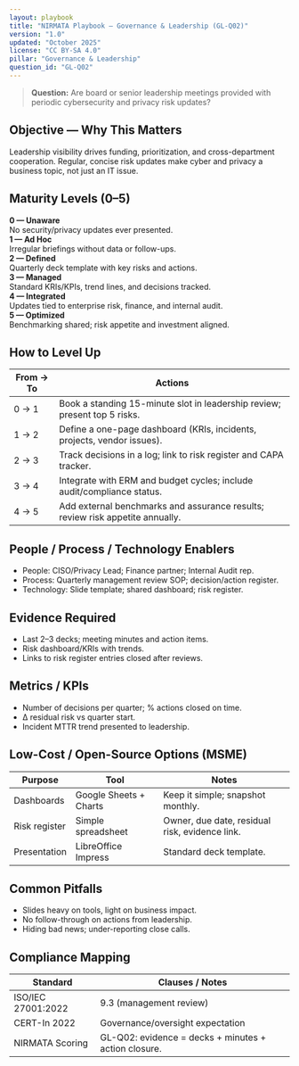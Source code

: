 ```yaml
---
layout: playbook
title: "NIRMATA Playbook — Governance & Leadership (GL-Q02)"
version: "1.0"
updated: "October 2025"
license: "CC BY-SA 4.0"
pillar: "Governance & Leadership"
question_id: "GL-Q02"
---
```


> **Question:** Are board or senior leadership meetings provided with periodic cybersecurity and privacy risk updates?

## Objective — Why This Matters
Leadership visibility drives funding, prioritization, and cross-department cooperation. Regular, concise risk updates make cyber and privacy a business topic, not just an IT issue.

## Maturity Levels (0–5)
<div class="levels-grid">
  <div class="level level-0"><strong>0 — Unaware</strong><br>No security/privacy updates ever presented.</div>
  <div class="level level-1"><strong>1 — Ad Hoc</strong><br>Irregular briefings without data or follow-ups.</div>
  <div class="level level-2"><strong>2 — Defined</strong><br>Quarterly deck template with key risks and actions.</div>
  <div class="level level-3"><strong>3 — Managed</strong><br>Standard KRIs/KPIs, trend lines, and decisions tracked.</div>
  <div class="level level-4"><strong>4 — Integrated</strong><br>Updates tied to enterprise risk, finance, and internal audit.</div>
  <div class="level level-5"><strong>5 — Optimized</strong><br>Benchmarking shared; risk appetite and investment aligned.</div>
</div>

## How to Level Up

| From → To | Actions |
|---|---|
|0 → 1 | Book a standing 15-minute slot in leadership review; present top 5 risks. |
|1 → 2 | Define a one-page dashboard (KRIs, incidents, projects, vendor issues). |
|2 → 3 | Track decisions in a log; link to risk register and CAPA tracker. |
|3 → 4 | Integrate with ERM and budget cycles; include audit/compliance status. |
|4 → 5 | Add external benchmarks and assurance results; review risk appetite annually. |

## People / Process / Technology Enablers
- People: CISO/Privacy Lead; Finance partner; Internal Audit rep.
- Process: Quarterly management review SOP; decision/action register.
- Technology: Slide template; shared dashboard; risk register.

## Evidence Required
- Last 2–3 decks; meeting minutes and action items.
- Risk dashboard/KRIs with trends.
- Links to risk register entries closed after reviews.

## Metrics / KPIs
- Number of decisions per quarter; % actions closed on time.
- Δ residual risk vs quarter start.
- Incident MTTR trend presented to leadership.

## Low-Cost / Open-Source Options (MSME)

| Purpose | Tool | Notes |
|---|---|---|
|Dashboards | Google Sheets + Charts | Keep it simple; snapshot monthly. |
|Risk register | Simple spreadsheet | Owner, due date, residual risk, evidence link. |
|Presentation | LibreOffice Impress | Standard deck template. |

## Common Pitfalls
- Slides heavy on tools, light on business impact.
- No follow-through on actions from leadership.
- Hiding bad news; under-reporting close calls.

## Compliance Mapping

| Standard | Clauses / Notes |
|---|---|
|ISO/IEC 27001:2022 | 9.3 (management review) |
|CERT-In 2022 | Governance/oversight expectation |
|NIRMATA Scoring | GL-Q02: evidence = decks + minutes + action closure.
